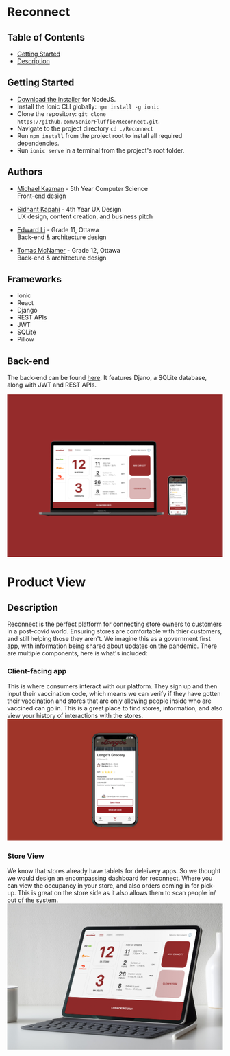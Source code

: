 # Reconnect

## Table of Contents
- [Getting Started](#getting-started)
- [Description](#description)

## Getting Started

* [Download the installer](https://nodejs.org/) for NodeJS.
* Install the Ionic CLI globally: `npm install -g ionic`
* Clone the repository: `git clone https://github.com/SeniorFluffie/Reconnect.git`.
* Navigate to the project directory `cd ./Reconnect`
* Run `npm install` from the project root to install all required dependencies.
* Run `ionic serve` in a terminal from the project's root folder.

## Authors
* [Michael Kazman](https://github.com/SeniorFluffie/) - 5th Year Computer Science \
Front-end design  

* [Sidhant Kapahi](https://sidkapahi.com) - 4th Year UX Design \
UX design, content creation, and business pitch

* [Edward Li](https://github.com/RadioactiveHydra) - Grade 11, Ottawa \
Back-end & architecture design

* [Tomas McNamer](https://github.com/tommcn) - Grade 12, Ottawa \
Back-end & architecture design

## Frameworks
* Ionic
* React
* Django
* REST APIs
* JWT
* SQLite
* Pillow

## Back-end
The back-end can be found [here](https://github.com/Reconnect-CUHacking2021/backend). It features Djano, a SQLite database, along with JWT and REST APIs.

![Both Views](public/assets/img/Desktop-Mobile.png)

# Product View

## Description
Reconnect is the perfect platform for connecting store owners to customers in a post-covid world. Ensuring stores are comfortable with thier customers, and still helping those they aren't. We imagine this as a government first app, with information being shared about updates on the pandemic. There are multiple components, here is what's included:

### Client-facing app
This is where consumers interact with our platform. They sign up and then input their vaccination code, which means we can verify if they have gotten their vaccination and stores that are only allowing people inside who are vaccined can go in. This is a great place to find stores, information, and also view your history of interactions with the stores.
![Customer View](public/assets/img/Mobile.png)

### Store View
We know that stores already have tablets for deleivery apps. So we thought we would design an encompassing dashboard for reconnect. Where you can view the occupancy in your store, and also orders coming in for pick-up. This is great on the store side as it also allows them to scan people in/ out of the system.
![Store View](public/assets/img/Desktop-Tablet.png)
